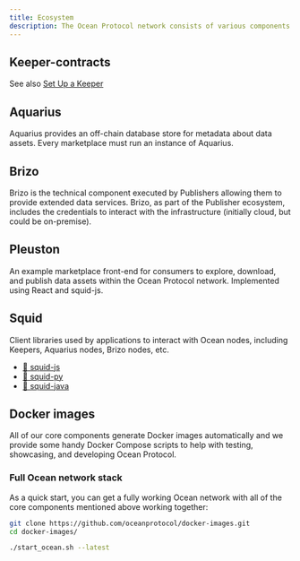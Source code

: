 ```yaml
---
title: Ecosystem
description: The Ocean Protocol network consists of various components. Learn about all of them here.
---
```


## Keeper-contracts

See also [Set Up a Keeper](/setup/keeper/)

<repo name="keeper-contracts"></repo>

## Aquarius

Aquarius provides an off-chain database store for metadata about data assets. Every marketplace must run an instance of Aquarius.

<repo name="aquarius"></repo>

## Brizo

Brizo is the technical component executed by Publishers allowing them to provide extended data services. Brizo, as part of the Publisher ecosystem, includes the credentials to interact with the infrastructure (initially cloud, but could be on-premise).

<repo name="brizo"></repo>

## Pleuston

An example marketplace front-end for consumers to explore, download, and publish data assets within the Ocean Protocol network. Implemented using React and squid-js.

<repo name="pleuston"></repo>

## Squid

Client libraries used by applications to interact with Ocean nodes, including Keepers, Aquarius nodes, Brizo nodes, etc.

-   [🦑 squid-js](https://github.com/oceanprotocol/squid-js)
-   [🦑 squid-py](https://github.com/oceanprotocol/squid-py)
-   [🦑 squid-java](https://github.com/oceanprotocol/squid-java)

## Docker images

All of our core components generate Docker images automatically and we provide some handy Docker Compose scripts to help with testing, showcasing, and developing Ocean Protocol.

<repo name="docker-images"></repo>

### Full Ocean network stack

As a quick start, you can get a fully working Ocean network with all of the core components mentioned above working together:

```bash
git clone https://github.com/oceanprotocol/docker-images.git
cd docker-images/

./start_ocean.sh --latest
```
